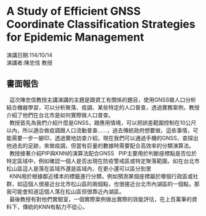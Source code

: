 # A Study of Efficient GNSS Coordinate Classification Strategies for Epidemic Management
演講日期:114/10/14\
演講者:陳忠信 教授
## 書面報告
&nbsp;&nbsp;這次陳忠信教授主講演講的主題是跟資工有關係的題目，使用GNSS做人口分析結合機器學習，可以分析聚落、疫調、某些特定的人口普查，透過實務案例，教授介紹了他們在台北市是如何實際做人口普查。\
&nbsp;&nbsp;教授首先為我們介紹什麼是GNSS，跟應用情境，可以把誤差範圍控制在10公尺以內，所以適合做疫調跟人口流動普查......，過去傳統政府想要做，這些事情，可能需要一步一腳印，透過實地訪查介紹，現在我們可以通過手機的GNSS，查探出他過去的足跡，來做疫調，但當有巨量的數據時需要配合高效率的分類演算法。\
&nbsp;&nbsp;教授接著介紹PIP與KNN的演算法配合GNSS
&nbsp;&nbsp;PIP主要用於判斷座標點是否位於特定區域中，例如確認一個人是否出現在防疫警戒區或特定聚落範圍，如在台北市松山區這人是落在區域外還是區域內，在更小還可以區分到里\
&nbsp;&nbsp;KNN用於根據鄰近樣本的標籤進行分類，例如預測某個座標屬於哪個行政區或社群，如這個人很接近台北市松山區的兩個點，也很接近台北市內湖區的一個點，那我可能會知道這個人落在松山區但很靠近內湖區。\
&nbsp;&nbsp;最後教授有對他們實驗室，一個實際案例做出實際的效能評估，在上百萬筆的資料下，傳統的KNN有點力不從心，
